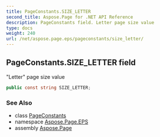 ```yaml
---
title: PageConstants.SIZE_LETTER
second_title: Aspose.Page for .NET API Reference
description: PageConstants field. Letter page size value
type: docs
weight: 240
url: /net/aspose.page.eps/pageconstants/size_letter/
---
```

## PageConstants.SIZE_LETTER field

"Letter" page size value

```csharp
public const string SIZE_LETTER;
```

### See Also

* class [PageConstants](../)
* namespace [Aspose.Page.EPS](../../pageconstants/)
* assembly [Aspose.Page](../../../)


